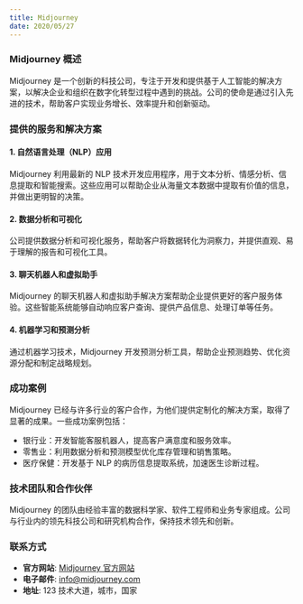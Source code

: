 ```yaml
---
title: Midjourney
date: 2020/05/27
---
```


### Midjourney 概述

Midjourney 是一个创新的科技公司，专注于开发和提供基于人工智能的解决方案，以解决企业和组织在数字化转型过程中遇到的挑战。公司的使命是通过引入先进的技术，帮助客户实现业务增长、效率提升和创新驱动。

### 提供的服务和解决方案

#### 1. 自然语言处理（NLP）应用

Midjourney 利用最新的 NLP 技术开发应用程序，用于文本分析、情感分析、信息提取和智能搜索。这些应用可以帮助企业从海量文本数据中提取有价值的信息，并做出更明智的决策。

#### 2. 数据分析和可视化

公司提供数据分析和可视化服务，帮助客户将数据转化为洞察力，并提供直观、易于理解的报告和可视化工具。

#### 3. 聊天机器人和虚拟助手

Midjourney 的聊天机器人和虚拟助手解决方案帮助企业提供更好的客户服务体验。这些智能系统能够自动响应客户查询、提供产品信息、处理订单等任务。

#### 4. 机器学习和预测分析

通过机器学习技术，Midjourney 开发预测分析工具，帮助企业预测趋势、优化资源分配和制定战略规划。

### 成功案例

Midjourney 已经与许多行业的客户合作，为他们提供定制化的解决方案，取得了显著的成果。一些成功案例包括：

- 银行业：开发智能客服机器人，提高客户满意度和服务效率。
- 零售业：利用数据分析和预测模型优化库存管理和销售策略。
- 医疗保健：开发基于 NLP 的病历信息提取系统，加速医生诊断过程。

### 技术团队和合作伙伴

Midjourney 的团队由经验丰富的数据科学家、软件工程师和业务专家组成。公司与行业内的领先科技公司和研究机构合作，保持技术领先和创新。

### 联系方式

- **官方网站**: [Midjourney 官方网站](https://www.midjourney.com/)
- **电子邮件**: info@midjourney.com
- **地址**: 123 技术大道，城市，国家